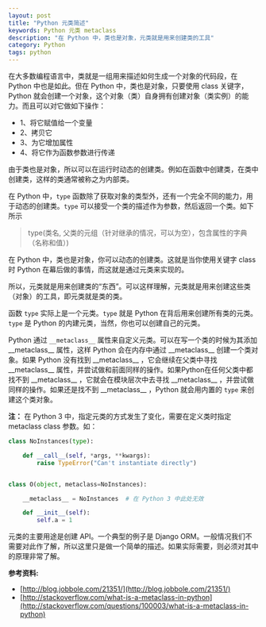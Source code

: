 ```yaml
---
layout: post
title: "Python 元类简述"
keywords: Python 元类 metaclass
description: "在 Python 中，类也是对象，元类就是用来创建类的工具"
category: Python
tags: python
---
```


在大多数编程语言中，类就是一组用来描述如何生成一个对象的代码段，在 Python 中也是如此。但在 Python 中，类也是对象，只要使用 class 关键字，Python 就会创建一个对象，这个对象（类）自身拥有创建对象（类实例）的能力。而且可以对它做如下操作：

- 1、将它赋值给一个变量
- 2、拷贝它
- 3、为它增加属性
- 4、将它作为函数参数进行传递

由于类也是对象，所以可以在运行时动态的创建类。例如在函数中创建类，在类中创建类，这样的类通常被称之为内部类。

在 Python 中，`type` 函数除了获取对象的类型外，还有一个完全不同的能力，用于动态的创建类。`type` 可以接受一个类的描述作为参数，然后返回一个类。如下所示

> type(类名, 父类的元组（针对继承的情况，可以为空），包含属性的字典（名称和值）)

在 Python 中，类也是对象，你可以动态的创建类。这就是当你使用关键字 class 时 Python 在幕后做的事情，而这就是通过元类来实现的。

所以，元类就是用来创建类的“东西”。可以这样理解，元类就是用来创建这些类（对象）的工具，即元类就是类的类。

函数 `type` 实际上是一个元类。`type` 就是 Python 在背后用来创建所有类的元类。`type` 是 Python 的内建元类，当然，你也可以创建自己的元类。

Python 通过 `__metaclass__` 属性来自定义元类。可以在写一个类的时候为其添加 \_\_metaclass__ 属性，这样 Python 会在内存中通过 \_\_metaclass__ 创建一个类对象。如果 Python 没有找到 \_\_metaclass__ ，它会继续在父类中寻找 \_\_metaclass__ 属性，并尝试做和前面同样的操作。如果Python在任何父类中都找不到 \_\_metaclass__ ，它就会在模块层次中去寻找 \_\_metaclass__ ，并尝试做同样的操作。如果还是找不到 \_\_metaclass__ ，Python 就会用内置的 `type` 来创建这个类对象。

**注：** 在 Python 3 中，指定元类的方式发生了变化，需要在定义类时指定 metaclass class 参数。如：

```python
class NoInstances(type):

    def __call__(self, *args, **kwargs):
        raise TypeError("Can't instantiate directly")


class O(object, metaclass=NoInstances):

    __metaclass__ = NoInstances  # 在 Python 3 中此处无效

    def __init__(self):
        self.a = 1
```

元类的主要用途是创建 API。一个典型的例子是 Django ORM。一般情况我们不需要对此作了解，所以这里只是做一个简单的描述。如果实际需要，则必须对其中的原理非常了解。

**参考资料:**

- [http://blog.jobbole.com/21351/](http://blog.jobbole.com/21351/)
- [http://stackoverflow.com/what-is-a-metaclass-in-python](http://stackoverflow.com/questions/100003/what-is-a-metaclass-in-python)
